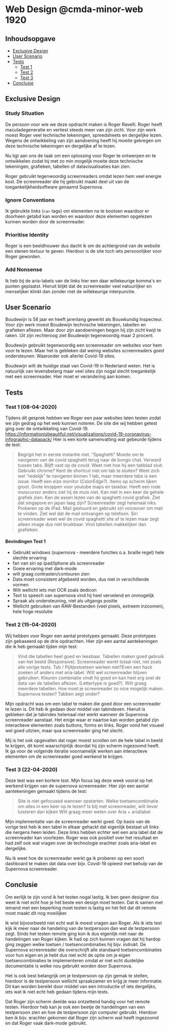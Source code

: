 # Web Design @cmda-minor-web 1920
## Inhoudsopgave
- [Exclusive Design](#exclusive-design)
- [User Scenario](#user-scenario)
- [Tests](#tests)
    - [Test 1](#test-1-08-04-2020)
    - [Test 2](#test-2-15-04-2020)
    - [Test 3](#test-3-22-04-2020)
- [Conclusie](#conclusie)

## Exclusive Design
### Study Situation
De persoon voor wie we deze opdracht maken is Roger Ravelli. Roger heeft maculadegeneratie en verliest steeds meer van zijn zicht. Voor zijn werk moest Roger veel technische tekeningen, spreedsheets en dergelijke lezen. Wegens de ontwikkeling van zijn aandoening heeft hij moeite gekregen om deze technische tekeningen en dergelijke af te lezen. 

Nu ligt aan ons de taak om een oplossing voor Roger te ontwerpen en te ontwikkelen zodat hij met zo min mogelijk moeite deze technische tekeningen, grafieken, tabellen of datavisualisaties kan zien.

Roger gebruikt tegenwoordig screenreaders omdat lezen hem veel energie kost. De screenreader die hij gebruikt maakt deel uit van de toegankelijkheidsoftware genaamd Supernova.

### Ignore Conventions
Ik gebruikte links (`<a>` tags) om elementen na te bootsen waardoor er doorheen getabd kan worden en waardoor deze elementen opgelezen kunnen worden door de screenreader.

### Prioritise Identity
Roger is een beeldhouwer dus dacht ik om de achtergrond van de website een stenen textuur te geven. Hierdoor is de site toch iets persoonlijker voor Roger geworden.
### Add Nonsense
Ik heb bij de aria-labels van de links hier een daar willekeurige komma's en punten geplaatst. Hieruit blijkt dat de screenreader veel natuurlijker en menselijker klinkt dan zonder met de willekeurige interpunctie.

## User Scenario
Boudewijn is 58 jaar en heeft jarenlang gewerkt als Bouwkundig Inspecteur. Voor zijn werk moest Boudewijn technische tekeningen, tabellen en grafieken aflezen. Maar door zijn aandoeningen begon hij zijn zicht kwijt te raken. Uit zijn rechteroog ziet 
Boudewijn tegenwoordig maar 2 procent. 

Boudewijn gebruikt tegenwoordig een screenreader om websites voor hem voor te lezen. Maar het is gebleken dat weinig websites screenreaders goed ondersteunen. Waaronder ook allerlei Covid-19 sites. 

Boudewijn wilt de huidige staat van Covid-19 in Nederland weten. Het is natuurlijk van levensbelang maar veel sites zijn nogal slecht toegankelijk met een screenreader. Hier moet er verandering aan komen.

## Tests
### Test 1 (08-04-2020)
Tijdens dit gesprek hebben we Roger een paar websites laten testen zodat we zijn gedrag op het web kunnen noteren. De site die wij hebben getest ging over de ontwikkeling van Covid-19. https://informationisbeautiful.net/visualizations/covid-19-coronavirus-infographic-datapack/ Hier is een korte samenvatting wat gebeurde tijdens de test:

>Begrijpt het in eerste instantie niet. “Spaghetti” Moeite om te navigeren van de covid spaghetti terug naar de bongo chat. Verward tussen tabs. Blijft vast op de covid. Weet niet hoe hij een tabblad sluit. Gebruikt chrome? Kent de shortcut niet om tab te sluiten? Weet zich wel “redelijk” te navigeren binnen 1 tab, maar meerdere tabs is een issue. Heeft een eizo monitor (ColorEdge?). Items op scherm lijken groot. Grote knoppen voor youtube maps en taskbar.
Heeft een rode muiscursor anders ziet hij de muis niet. Kan niet in een keer de gehele grafiek zien. Kan de assen lezen van de spaghetti covid grafiek. Ziet dat singapore en japan laag zijn? Screenreader zegt helemaal niks. Proberen op de iPad. Mail gestuurd en gebruikt siri voiceover om mail te vinden. Ziet wel dat de mail ontvangen op telefoon. Siri screenreader weet wel de covid spaghetti site af te lezen maar zegt alleen image dus niet bruikbaar. Vind tabellen makkelijker dan grafieken.

#### Bevindingen Test 1
- Gebruikt windows (supernova - meerdere functies o.a. braille regel) hele slechte ervaring
- fan van siri op ipad/Iphone als screenreader
- Goeie ervaring met dark-mode
- wilt graag contrasten/contouren zien
- Data moet consistent afgebeeld worden, dus niet in verschillende vormen
- Wilt wellicht iets met OCR zoals dedicon
- Text to speech van supernova vind hij heel vervelend en onmogelijk
- Spraak als ondersteuning, niet als uitgangs positie
- Wellicht gebruiken van RAW-Bestanden (veel pixels, extreem inzoomen), hele hoge resolutie


### Test 2 (15-04-2020)
Wij hebben voor Roger een aantal prototypes gemaakt. Deze prototypes zijn gebaseerd op de drie opdrachten. Hier zijn een aantal aantekeningen die ik heb gemaakt tijden mijn test:

>Vind die tabellen heel goed en leesbaar. Tabellen maken goed gebruik van het beeld (Responsive). Screenreader werkt totaal niet, net zoals alle vorige tests. Tab / Pijltjestoetsen werken niet?Even een hack zoeken of anders met aria-label. Wilt wel screenreader blijven gebruiken. Kleuren combinatie vindt hij goed en kan heel erg snel de data van de tabellen aflezen. (Lettertype is goed?). Wilt graag meerdere tabellen. Hoe moet je screenreader zo nice mogelijk maken. Supernova testen? Tabben zegt onder? 

Mijn opdracht was om een tabel te maken die goed door een screenreader te lezen is. Dit heb ik gedaan door middel van tabindexen. Hieruit is gebleken dat je tabindex helemaal niet werkt wanneer de Supernova screenreader aanstaat. Het enige waar er naartoe kan worden getabd zijn interactieve elementen zoals buttons, forms en links. Roger vond het visueel wel goed uitzien, maar qua screenreader ging het slecht. 

Mij is het ook opgevallen dat roger moest scrollen om de hele tabel in beeld te krijgen, dit komt waarschijnlijk doordat hij zijn scherm ingezoomd heeft. Ik ga voor de volgende iteratie voornamelijk werken aan interactieve elementen om de screenreader goed werkend te krijgen.

### Test 3 (22-04-2020)
Deze test was een kortere test. Mijn focus lag deze week vooral op het werkend krijgen van de supernova screenreader. Hier zijn een aantal aantekeningen gemaakt tijdens de test: 

>Site is niet gefocused wanneer opstarten.
 Welke toetsencombinatie om alles in een keer op te lezen? 
 Is blij met screenreader, wilt liever luisteren dan kijken
 Wilt graag meer weten over Aria + ariallabel

Mijn implementatie van de screenreader werkt goed. Op basis van de vorige test heb ik een tabel in elkaar gehackt dat eigenlijk bestaat uit links die nergens heen leiden. Deze links hebben echter wel een aria label dat de screenreader kan voorlezen. Roger was ook positief over het resultaat en had zelf ook wat vragen over de technologie erachter zoals aria-label en dergelijke. 

Nu ik weet hoe de screenreader werkt ga ik proberen op een soort dashboard te maken dat data over bijv. Covid-19 opleest met behulp van de Supernova screenreader.

## Conclusie
Om eerlijk te zijn vond ik het testen nogal lastig. Ik ben geen designer dus weet ik niet echt hoe je het beste een design moet testen. Dat ik samen met iemand met een beperking moet testen is lastig en het feit dat dit remote moet maakt dit nog moeilijker. 

Ik wist bijvoorbeeld niet echt wat ik moest vragen aan Roger. Als ik iets test kijk ik meer naar de handeling van de testpersoon dan wat de testpersoon zegt. Sinds het testen remote ging kon ik dus eigenlijk niet naar de handelingen van Roger kijken. Ik had op zich kunnen vragen dat hij hardop ging zeggen welke toetsen / toetsencombinaties hij bijv. indrukt. De Supernova screenreader die overschrijft alle standaard toetsencombinaties voor hun eigen en je hebt dus niet echt de optie om je eigen toetsencombinaties te implementeren omdat er niet echt duidelijke documentatie is welke nou gebruikt worden door Supernova.

Het is ook best belangrijk om je testpersoon op zijn gemak te stellen, hierdoor is de testpersoon wellicht spraakzamer en krijg je meer informatie. Dit kan worden bereikt door middel van een introductie of iets dergelijks, iets wat ik niet echt heb gedaan tijdens mijn tests. 

Dat Roger zijn scherm deelde was ontzettend handig voor het remote testen. Hierdoor heb kan je ook een beetje de handelingen van een testpersoon zien en hoe de testpersoon zijn computer gebruikt. Hierdoor ben ik bijv. erachter gekomen dat Roger zijn scherm wat heeft ingezoomd en dat Roger vaak dark-mode gebruikt.


